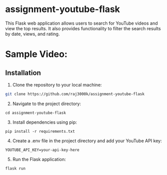 # assignment-youtube-flask
 

This Flask web application allows users to search for YouTube videos and view the top results. 
It also provides functionality to filter the search results by date, views, and rating.

# Sample Video:


## Installation

1. Clone the repository to your local machine:

```bash
git clone https://github.com/raj3000k/assignment-youtube-flask
```
2. Navigate to the project directory:
```
cd assignment-youtube-flask
```
3. Install dependencies using pip:
```
pip install -r requirements.txt
```

4. Create a .env file in the project directory and add your YouTube API key:
```
YOUTUBE_API_KEY=your-api-key-here
```
5. Run the Flask application:
```
flask run
```
